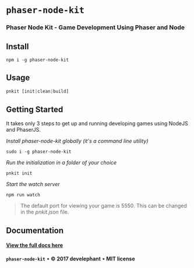 # `phaser-node-kit`

### Phaser Node Kit - Game Development Using Phaser and Node

## Install

```
npm i -g phaser-node-kit
```

## Usage

```js
pnkit [init|clean|build]
```

## Getting Started

It takes only 3 steps to get up and running developing games using NodeJS and PhaserJS.

_Install phaser-node-kit globally (it's a command line utility)_

`sudo i -g phaser-node-kit`

_Run the initialization in a folder of your choice_

`pnkit init`

_Start the watch server_

`npm run watch`

> The default port for viewing your game is 5550. This can be changed in the _pnkit.json_ file.

## Documentation

#### [View the full docs here](https://develephant.github.io/phaser-node-kit/)

#### `phaser-node-kit` &Star; &copy; 2017 develephant &Star; MIT license

